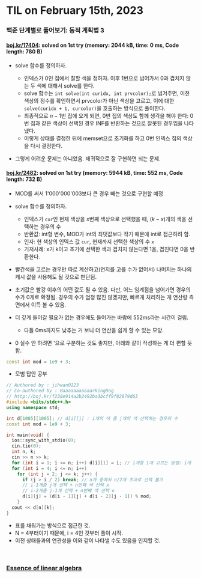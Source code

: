 # **TIL on February 15th, 2023**
### 백준 단계별로 풀어보기: 동적 계획법 3
#### [boj.kr/17404](../../../Problem%20Solving/boj/Dynamic%20programming/17404-02-15-2023.cpp): solved on 1st try (memory: 2044 kB, time: 0 ms, Code length: 780 B)
* solve 함수를 정의하자.
  - 인덱스가 0인 집에서 칠할 색을 정하자. 이후 1번으로 넘어가서 0과 겹치지 않는 두 색에 대해서 solve를 한다.
  - solve 함수는 `int solve(int curidx, int prvcolor);`로 넘겨주면, 이전 색상의 정수를 확인하면서 prvcolor가 아닌 색상을 고르고, 이에 대한 `solve(curidx + 1, curcolor)`을 호출하는 방식으로 풀이한다.
  - 최종적으로 $n - 1$번 집에 오게 되면, 0번 집의 색상도 함께 생각을 해야 한다: 0번 집과 같은 색상이 선택된 경우 INF를 반환하는 것으로 잘못된 경우임을 나타냈다.
  - 이렇게 상태를 결정한 뒤에 memset으로 초기화를 하고 0번 인덱스 집의 색상을 다시 결정한다.

* 그렇게 어려운 문제는 아니었음. 재귀적으로 잘 구현하면 되는 문제.

#### [boj.kr/2482](../../../Problem%20Solving/boj/Dynamic%20programming/2482-02-15-2023.cpp): solved on 1st try (memory: 5944 kB, time: 552 ms, Code length: 732 B)
* MOD를 써서 1'000'000'003보다 큰 경우 빼는 것으로 구현할 예정
* solve 함수를 정의하자.
  - 인덱스가 `cur`인 현재 색상을 $x$번째 색상으로 선택했을 때, $(k - x)$개의 색을 선택하는 경우의 수
  - 반환값: int형 변수, MOD가 int의 최댓값보다 작기 때문에 int로 접근하려 함.
  - 인자: 현 색상의 인덱스 값 `cur`, 현재까지 선택한 색상의 수 `x`
  - 기저사례: x가 k이고 초기에 선택한 색과 겹치지 않는다면 1을, 겹친다면 0을 반환한다.
* 빨간색을 고르는 경우만 따로 계산하고(연지를 고를 수가 없어서) 나머지는 하나의 캐시 값을 사용해도 될 것으로 판단됨.

* 초기값은 빨강 이후의 어떤 값도 될 수 있음. 다만, 어느 임계점을 넘어가면 경우의 수가 0개로 확정됨. 경우의 수가 엄청 많진 않겠지만, 빠르게 처리하는 게 연산량 측면에서 이득 볼 수 있음.

* 더 깊게 들어갈 필요가 없는 경우에도 들어가는 바람에 552ms라는 시간이 걸림. 
  - 다들 0ms까지도 낮추는 거 보니 더 연산을 쉽게 할 수 있는 모양.

* 0 실수 안 하려면 '으로 구분하는 것도 좋지만, 아래와 같이 작성하는 게 더 편할 듯함.
```cpp
const int mod = 1e9 + 3;
```

* 모범 답안 공부
```cpp
// Authored by : jihwan0123
// Co-authored by : BaaaaaaaaaaarkingDog
// http://boj.kr/f238e914a2b2492ba3bcff9f82879d63
#include <bits/stdc++.h>
using namespace std;

int d[1005][1005]; // d[i][j] : i개의 색 중 j개의 색 선택하는 경우의 수
const int mod = 1e9 + 3;

int main(void) {
  ios::sync_with_stdio(0);
  cin.tie(0);
  int n, k;
  cin >> n >> k;
  for (int i = 1; i <= n; i++) d[i][1] = i; // i개중 1개 고르는 방법: i개
  for (int i = 4; i <= n; i++)
    for (int j = 2; j <= k; j++) {
      if (j > i / 2) break; // n개 중에서 n/2개 초과로 선택 불가
      // i-1개중 j개 선택 + n번째 색 선택 x
      // i-2개중 j-1개 선택 + n번째 색 선택 o
      d[i][j] = (d[i - 1][j] + d[i - 2][j - 1]) % mod;
    }
  cout << d[n][k];
}
```
  - 표를 채워가는 방식으로 접근한 것.
  - N = 4부터이기 때문에, i = 4인 것부터 풀이 시작.
  - 이전 상태들과의 연관성을 이와 같이 나타낼 수도 있음을 인지할 것.
<br>

### [Essence of linear algebra](../../../Math/vectors-2-02-15-2023.md)
<br>

